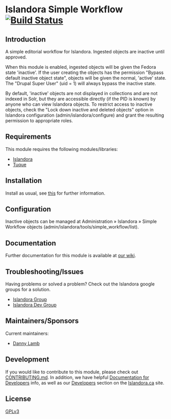 # Islandora Simple Workflow [![Build Status](https://travis-ci.org/Islandora/islandora_simple_workflow.png?branch=7.x)](https://travis-ci.org/Islandora/islandora_simple_workflow)

## Introduction

A simple editorial workflow for Islandora. Ingested objects are inactive until approved.

When this module is enabled, ingested objects will be given the Fedora state 'inactive'. If the user creating the objects has the
permission "Bypass default inactive object state", objects will be given the normal, 'active' state. The "Drupal Super
User" (uid = 1) will always bypass the inactive state.

By default, 'inactive' objects are not displayed in collections and are not indexed in Solr, but they are accessible
directly (if the PID is known) by anyone who can view Islandora objects. To restrict access to inactive objects, check
the "Lock down inactive and deleted objects" option in Islandora configuration (admin/islandora/configure) and grant the
resulting permission to appropriate roles.

## Requirements

This module requires the following modules/libraries:

* [Islandora](https://github.com/islandora/islandora)
* [Tuque](https://github.com/islandora/tuque)

## Installation

Install as usual, see [this](https://drupal.org/documentation/install/modules-themes/modules-7) for further information.

## Configuration

Inactive objects can be managed at Administration » Islandora » Simple Workflow objects (admin/islandora/tools/simple_workflow/list).

## Documentation

Further documentation for this module is available at [our wiki](https://wiki.duraspace.org/display/ISLANDORA/Simple+Workflow).

## Troubleshooting/Issues

Having problems or solved a problem? Check out the Islandora google groups for a solution.

* [Islandora Group](https://groups.google.com/forum/?hl=en&fromgroups#!forum/islandora)
* [Islandora Dev Group](https://groups.google.com/forum/?hl=en&fromgroups#!forum/islandora-dev)

## Maintainers/Sponsors

Current maintainers:

* [Danny Lamb](https://github.com/dannylamb)

## Development

If you would like to contribute to this module, please check out [CONTRIBUTING.md](CONTRIBUTING.md). In addition, we have helpful [Documentation for Developers](https://github.com/Islandora/islandora/wiki#wiki-documentation-for-developers) info, as well as our [Developers](http://islandora.ca/developers) section on the [Islandora.ca](http://islandora.ca) site.

## License

[GPLv3](http://www.gnu.org/licenses/gpl-3.0.txt)
